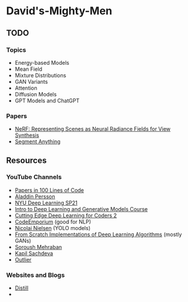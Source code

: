 # David's-Mighty-Men

## TODO
### Topics
- Energy-based Models
- Mean Field
- Mixture Distributions
- GAN Variants
- Attention
- Diffusion Models
- GPT Models and ChatGPT

### Papers
- [NeRF: Representing Scenes as Neural Radiance Fields for View Synthesis](https://arxiv.org/abs/2003.08934)
- [Segment Anything](https://arxiv.org/abs/2304.02643)

## Resources

### YouTube Channels
- [Papers in 100 Lines of Code](https://www.youtube.com/@papersin100linesofcode)
- [Aladdin Persson](https://www.youtube.com/@AladdinPersson)
- [NYU Deep Learning SP21](https://www.youtube.com/playlist?list=PLLHTzKZzVU9e6xUfG10TkTWApKSZCzuBI)
- [Intro to Deep Learning and Generative Models Course](https://www.youtube.com/playlist?list=PLTKMiZHVd_2KJtIXOW0zFhFfBaJJilH51)
- [Cutting Edge Deep Learning for Coders 2](https://www.youtube.com/playlist?list=PLfYUBJiXbdtTttBGq-u2zeY1OTjs5e-Ia)
- [CodeEmporium](https://www.youtube.com/@CodeEmporium) (good for NLP)
- [Nicolai Nielsen](https://www.youtube.com/@NicolaiAI) (YOLO models)
- [From Scratch Implementations of Deep Learning Algorithms](https://www.youtube.com/playlist?list=PLxqBkZuBynVRX6QExfPyzRGj5Ap_zmcAJ) (mostly GANs)
- [Soroush Mehraban](https://www.youtube.com/@soroushmehraban)
- [Kapil Sachdeva](https://www.youtube.com/@KapilSachdeva)
- [Outlier](https://www.youtube.com/@outliier)

### Websites and Blogs
- [Distill](https://distill.pub/)
- []()
